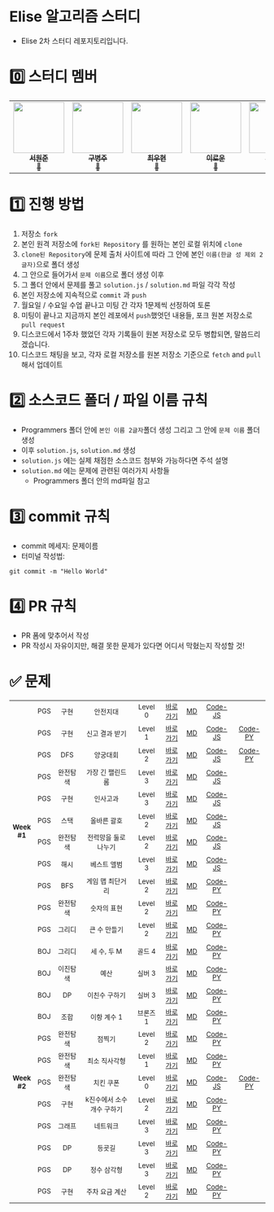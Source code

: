# Elise 알고리즘 스터디

- Elise 2차 스터디 레포지토리입니다.

# 0️⃣ 스터디 멤버

<table>
    <tr>
        <td align="center">
	    <a href="https://github.com/Phantasia0">
	    	<img src="https://avatars.githubusercontent.com/u/85738213?v=4?s=100" width="100px;" alt=""/>
	    	<br/>
	    	<sub>
	    	<b>서원준</b>
	    	<br/>
	    	🔔
	        </sub>
	    </a>
	    <br />
	</td>
        <td align="center">
	    <a href="https://github.com/ByoungJu1">
	    	<img src="https://avatars.githubusercontent.com/u/110802779?v=4?s=100" width="100px;" alt=""/>
	    	<br/>
	    	<sub>
	    	<b>구병주</b>
	    	<br/>
	    	🔔
	        </sub>
	    </a>
	    <br />
	</td>
        <td align="center">
	    <a href="https://github.com/choiwoohyun123">
	    	<img src="https://avatars.githubusercontent.com/u/90172409?v=4?s=100" width="100px;" alt=""/>
	    	<br/>
	    	<sub>
	    	<b>최우현</b>
	    	<br/>
	    	🔔
	        </sub>
	    </a>
	    <br />
	</td>
        <td align="center">
	    <a href="https://github.com/lee-lo-un">
	    	<img src="https://avatars.githubusercontent.com/u/27717249?v=4?s=100" width="100px;" alt=""/>
	    	<br/>
	    	<sub>
	    	<b>이로운</b>
	    	<br/>
	    	🔔
	        </sub>
	    </a>
	    <br />
	</td>
        <td align="center">
	    <a href="https://github.com/str2023">
	    	<img src="https://avatars.githubusercontent.com/u/126650968?v=4?s=100" width="100px;" alt=""/>
	    	<br/>
	    	<sub>
	    	<b>손태린</b>
	    	<br/>
	    	🔔
	        </sub>
	    </a>
	    <br />
	</td>
    </tr>
</table>

# 1️⃣ 진행 방법

1. 저장소 `fork`
2. 본인 원격 저장소에 `fork된 Repository` 를 원하는 본인 로컬 위치에 `clone`
3. `clone된 Repository`에 문제 출처 사이트에 따라 그 안에 본인 `이름(한글 성 제외 2글자)`으로 폴더 생성
4. 그 안으로 들어가서 `문제 이름`으로 폴더 생성 이후
5. 그 폴더 안에서 문제를 풀고 `solution.js` / `solution.md` 파일 각각 작성
6. 본인 저장소에 지속적으로 `commit` 과 `push`
7. 월요일 / 수요일 수업 끝나고 미팅 간 각자 1문제씩 선정하여 토론
8. 미팅이 끝나고 지금까지 본인 레포에서 `push`했엇던 내용들, 포크 원본 저장소로 `pull request`
9. 디스코드에서 1주차 했었던 각자 기록들이 원본 저장소로 모두 병합되면, 말씀드리겠습니다.
10. 디스코드 채팅을 보고, 각자 로컬 저장소를 원본 저장소 기준으로 `fetch` and `pull` 해서 업데이트

# 2️⃣ 소스코드 폴더 / 파일 이름 규칙

- Programmers 폴더 안에 `본인 이름 2글자`폴더 생성 그리고 그 안에 `문제 이름` 폴더 생성
- 이후 `solution.js`, `solution.md` 생성
- `solution.js` 에는 실제 채점한 소스코드 첨부와 가능하다면 주석 설명
- `solution.md` 에는 문제에 관련된 여러가지 사항들
  - Programmers 폴더 안의 md파일 참고

# 3️⃣ commit 규칙

- commit 메세지: 문제이름
- 터미널 작성법:

```
git commit -m "Hello World"
```

# 4️⃣ PR 규칙

- PR 폼에 맞추어서 작성
- PR 작성시 자유이지만, 해결 못한 문제가 있다면 어디서 막혔는지 작성할 것!

# ✅ 문제

<table style="font-size:small;">
    <tr style="text-align: center">
        <td rowspan="12"><b>Week<br/>#1</b></td>
        <td>PGS</td><td>구현</td><td>안전지대</td><td>Level 0</td>
        <td><a href="https://school.programmers.co.kr/learn/courses/30/lessons/120866">바로가기</a></td>
        <td><a href="https://github.com/Phantasia0/Algorithm-Study-Elise/blob/master/Programmers/%EC%9B%90%EC%A4%80/LV0-%EC%95%88%EC%A0%84%EC%A7%80%EB%8C%80/solution.md">MD</td>
        <td><a href="https://github.com/Phantasia0/Algorithm-Study-Elise/blob/master/Programmers/%EC%9B%90%EC%A4%80/LV0-%EC%95%88%EC%A0%84%EC%A7%80%EB%8C%80/solution.js">Code-JS</td>
    </tr>
    <tr style="text-align: center">
        <td>PGS</td><td>구현</td><td>신고 결과 받기</td><td>Level 1</td>
        <td><a href="https://school.programmers.co.kr/learn/courses/30/lessons/92334">바로가기</a></td>
        <td><a href="https://github.com/Phantasia0/Algorithm-Study-Elise/blob/master/Programmers/%EC%9B%90%EC%A4%80/LV1-%EC%8B%A0%EA%B3%A0%EA%B2%B0%EA%B3%BC%EB%B0%9B%EA%B8%B0/solution.md">MD</td>
        <td><a href="https://github.com/Phantasia0/Algorithm-Study-Elise/blob/master/Programmers/%EC%9B%90%EC%A4%80/LV1-%EC%8B%A0%EA%B3%A0%EA%B2%B0%EA%B3%BC%EB%B0%9B%EA%B8%B0/solution.js">Code-JS</td>
        <td><a href="https://github.com/Phantasia0/Algorithm-Study-Elise/blob/master/Programmers/%ED%83%9C%EB%A6%B0/%EC%8B%A0%EA%B3%A0%20%EA%B2%B0%EA%B3%BC%20%EB%B0%9B%EA%B8%B0/solution.py">Code-PY</td>       
    </tr>
    <tr style="text-align: center">
        <td>PGS</td><td>DFS</td><td>양궁대회</td><td>Level 2</td>
        <td><a href="https://school.programmers.co.kr/learn/courses/30/lessons/92342">바로가기</a></td>
        <td><a href="https://github.com/Phantasia0/Algorithm-Study-Elise/blob/master/Programmers/%EC%9B%90%EC%A4%80/LV2-%EC%96%91%EA%B6%81%EB%8C%80%ED%9A%8C/solution.md">MD</td>
        <td><a href="https://github.com/Phantasia0/Algorithm-Study-Elise/blob/master/Programmers/%EC%9B%90%EC%A4%80/LV2-%EC%96%91%EA%B6%81%EB%8C%80%ED%9A%8C/solution.js">Code-JS</td>
        <td><a href="https://github.com/Phantasia0/Algorithm-Study-Elise/blob/master/Programmers/%ED%83%9C%EB%A6%B0/%EC%96%91%EA%B6%81%EB%8C%80%ED%9A%8C/solution.py">Code-PY</td>
    </tr>
    <tr style="text-align: center">
        <td>PGS</td><td>완전탐색</td><td>가장 긴 팰린드롬</td><td>Level 3</td>
        <td><a href="https://school.programmers.co.kr/learn/courses/30/lessons/12904">바로가기</a></td>
        <td><a href="https://github.com/Phantasia0/Algorithm-Study-Elise/blob/master/Programmers/%EC%9B%90%EC%A4%80/LV3-%EA%B0%80%EC%9E%A5-%EA%B8%B4-%ED%8E%A0%EB%A6%B0%EB%93%9C%EB%A1%AD/solution.md">MD</td>
        <td><a href="https://github.com/Phantasia0/Algorithm-Study-Elise/blob/master/Programmers/%EC%9B%90%EC%A4%80/LV3-%EA%B0%80%EC%9E%A5-%EA%B8%B4-%ED%8E%A0%EB%A6%B0%EB%93%9C%EB%A1%AD/solution.js">Code-JS</td>
    </tr>
    <tr style="text-align: center">
        <td>PGS</td><td>구현</td><td>인사고과</td><td>Level 3</td>
        <td><a href="https://school.programmers.co.kr/learn/courses/30/lessons/152995">바로가기</a></td>
        <td><a href="https://github.com/Phantasia0/Algorithm-Study-Elise/blob/master/Programmers/%EC%9B%90%EC%A4%80/LV3-%EC%9D%B8%EC%82%AC%EA%B3%A0%EA%B3%BC/solution.md">MD</td>
        <td><a href="https://github.com/Phantasia0/Algorithm-Study-Elise/blob/master/Programmers/%EC%9B%90%EC%A4%80/LV3-%EC%9D%B8%EC%82%AC%EA%B3%A0%EA%B3%BC/solution.js">Code-JS</td>
    </tr>
    <tr style="text-align: center">
        <td>PGS</td><td>스택</td><td>올바른 괄호</td><td>Level 2</td>
        <td><a href="https://school.programmers.co.kr/learn/courses/30/lessons/12909">바로가기</a></td>
        <td><a href="https://github.com/Phantasia0/Algorithm-Study-Elise/blob/master/Programmers/%EB%B3%91%EC%A3%BC/LV2-%EC%98%AC%EB%B0%94%EB%A5%B8%20%EA%B4%84%ED%98%B8/solution.md">MD</td>
        <td><a href="https://github.com/Phantasia0/Algorithm-Study-Elise/blob/master/Programmers/%EB%B3%91%EC%A3%BC/LV2-%EC%98%AC%EB%B0%94%EB%A5%B8%20%EA%B4%84%ED%98%B8/solution.js">Code-JS</td>
    </tr>
    <tr style="text-align: center">
        <td>PGS</td><td>완전탐색</td><td>전력망을 둘로 나누기</td><td>Level 2</td>
        <td><a href="https://school.programmers.co.kr/learn/courses/30/lessons/86971">바로가기</a></td>
        <td><a href="https://github.com/Phantasia0/Algorithm-Study-Elise/blob/master/Programmers/%EB%B3%91%EC%A3%BC/LV2-%EC%A0%84%EB%A0%A5%EB%A7%9D%EC%9D%84%20%EB%91%98%EB%A1%9C%20%EB%82%98%EB%88%84%EA%B8%B0/solution.md">MD</td>
        <td><a href="https://github.com/Phantasia0/Algorithm-Study-Elise/blob/master/Programmers/%EB%B3%91%EC%A3%BC/LV2-%EC%A0%84%EB%A0%A5%EB%A7%9D%EC%9D%84%20%EB%91%98%EB%A1%9C%20%EB%82%98%EB%88%84%EA%B8%B0/solution.js">Code-JS</td>
    </tr>
    <tr style="text-align: center">
        <td>PGS</td><td>해시</td><td>베스트 앨범</td><td>Level 3</td>
        <td><a href="https://school.programmers.co.kr/learn/courses/30/lessons/42579">바로가기</a></td>
        <td><a href="https://github.com/Phantasia0/Algorithm-Study-Elise/blob/master/Programmers/%EB%B3%91%EC%A3%BC/LV3-%EB%B2%A0%EC%8A%A4%ED%8A%B8%20%EC%95%A8%EB%B2%94/solution.md">MD</td>
        <td><a href="https://github.com/Phantasia0/Algorithm-Study-Elise/blob/master/Programmers/%EB%B3%91%EC%A3%BC/LV3-%EB%B2%A0%EC%8A%A4%ED%8A%B8%20%EC%95%A8%EB%B2%94/solution.js">Code-JS</td>
    </tr>
    <tr style="text-align: center">
        <td>PGS</td><td>BFS</td><td>게임 맵 최단거리</td><td>Level 2</td>
        <td><a href="https://school.programmers.co.kr/learn/courses/30/lessons/1844">바로가기</a></td>
        <td><a href="https://github.com/Phantasia0/Algorithm-Study-Elise/blob/master/Programmers/%EC%9A%B0%ED%98%84/%EA%B2%8C%EC%9E%84%20%EB%A7%B5%20%EC%B5%9C%EB%8B%A8%EA%B1%B0%EB%A6%AC/solution.md">MD</td>
        <td><a href="https://github.com/Phantasia0/Algorithm-Study-Elise/blob/master/Programmers/%EC%9A%B0%ED%98%84/%EA%B2%8C%EC%9E%84%20%EB%A7%B5%20%EC%B5%9C%EB%8B%A8%EA%B1%B0%EB%A6%AC/solution.py">Code-PY</td>
    </tr>
    <tr style="text-align: center">
        <td>PGS</td><td>완전탐색</td><td>숫자의 표현</td><td>Level 2</td>
        <td><a href="https://school.programmers.co.kr/learn/courses/30/lessons/1844">바로가기</a></td>
        <td><a href="https://github.com/Phantasia0/Algorithm-Study-Elise/blob/master/Programmers/%EC%9A%B0%ED%98%84/%EC%88%AB%EC%9E%90%EC%9D%98%20%ED%91%9C%ED%98%84/solution.md">MD</td>
        <td><a href="https://github.com/Phantasia0/Algorithm-Study-Elise/blob/master/Programmers/%EC%9A%B0%ED%98%84/%EC%88%AB%EC%9E%90%EC%9D%98%20%ED%91%9C%ED%98%84/solution.py">Code-PY</td>
    </tr>
    <tr style="text-align: center">
        <td>PGS</td><td>그리디</td><td>큰 수 만들기</td><td>Level 2</td>
        <td><a href="https://school.programmers.co.kr/learn/courses/30/lessons/42883">바로가기</a></td>
        <td><a href="https://github.com/Phantasia0/Algorithm-Study-Elise/blob/master/Programmers/%EC%9A%B0%ED%98%84/%ED%81%B0%20%EC%88%98%20%EB%A7%8C%EB%93%A4%EA%B8%B0/solution.md">MD</td>
        <td><a href="https://github.com/Phantasia0/Algorithm-Study-Elise/blob/master/Programmers/%EC%9A%B0%ED%98%84/%ED%81%B0%20%EC%88%98%20%EB%A7%8C%EB%93%A4%EA%B8%B0/solution.py">Code-PY</td>
    </tr>
    <tr style="text-align: center">
        <td>BOJ</td><td>그리디</td><td>세 수, 두 M</td><td>골드 4</td>
        <td><a href="https://www.acmicpc.net/problem/2405">바로가기</a></td>
        <td><a href="https://github.com/Phantasia0/Algorithm-Study-Elise/tree/master/Programmers/%EC%9D%B4%EB%A1%9C%EC%9A%B4/%EC%84%B8%EC%88%98%2C%EB%91%90M">MD</td>
        <td><a href="https://github.com/Phantasia0/Algorithm-Study-Elise/blob/master/Programmers/%EC%9D%B4%EB%A1%9C%EC%9A%B4/%EC%84%B8%EC%88%98%2C%EB%91%90M/solution.py">Code-PY</td>
    </tr>
    <tr style="text-align: center">
        <td rowspan="11"><b>Week<br/>#2</b></td>
        <td>BOJ</td><td>이진탐색</td><td>예산</td><td>실버 3</td>
        <td><a href="https://www.acmicpc.net/problem/2512">바로가기</a></td>
        <td><a href="https://github.com/Phantasia0/Algorithm-Study-Elise/blob/master/Programmers/%EC%9D%B4%EB%A1%9C%EC%9A%B4/%EC%98%88%EC%82%B0/README.md">MD</td>
        <td><a href="https://github.com/Phantasia0/Algorithm-Study-Elise/blob/master/Programmers/%EC%9D%B4%EB%A1%9C%EC%9A%B4/%EC%98%88%EC%82%B0/solution.py">Code-PY</td>
    </tr>
    <tr style="text-align: center">
        <td>BOJ</td><td>DP</td><td>이친수 구하기</td><td>실버 3</td>
        <td><a href="https://www.acmicpc.net/problem/2193">바로가기</a></td>
        <td><a href="https://github.com/Phantasia0/Algorithm-Study-Elise/blob/master/Programmers/%EC%9D%B4%EB%A1%9C%EC%9A%B4/%EC%9D%B4%EC%B9%9C%EC%88%98%EA%B5%AC%ED%95%98%EA%B8%B0/README.md">MD</td>
        <td><a href="https://github.com/Phantasia0/Algorithm-Study-Elise/blob/master/Programmers/%EC%9D%B4%EB%A1%9C%EC%9A%B4/%EC%9D%B4%EC%B9%9C%EC%88%98%EA%B5%AC%ED%95%98%EA%B8%B0/solution.py">Code-PY</td>
    </tr>
    <tr style="text-align: center">
        <td>BOJ</td><td>조합</td><td>이항 계수 1</td><td>브론즈 1</td>
        <td><a href="https://www.acmicpc.net/problem/11050">바로가기</a></td>
        <td><a href="https://github.com/Phantasia0/Algorithm-Study-Elise/blob/master/Programmers/%EC%9D%B4%EB%A1%9C%EC%9A%B4/%EC%9D%B4%ED%95%AD%EA%B3%84%EC%88%981/README.md">MD</td>
        <td><a href="https://github.com/Phantasia0/Algorithm-Study-Elise/blob/master/Programmers/%EC%9D%B4%EB%A1%9C%EC%9A%B4/%EC%9D%B4%ED%95%AD%EA%B3%84%EC%88%981/solution.py">Code-PY</td>
    </tr>
    <tr style="text-align: center">
        <td>PGS</td><td>완전탐색</td><td>점찍기</td><td>Level 2</td>
        <td><a href="https://school.programmers.co.kr/learn/courses/30/lessons/140107?language=python3">바로가기</a></td>
        <td><a href="https://github.com/Phantasia0/Algorithm-Study-Elise/tree/master/Programmers/%EC%9D%B4%EB%A1%9C%EC%9A%B4/%EC%A0%90%EC%B0%8D%EA%B8%B0">MD</td>
        <td><a href="https://github.com/Phantasia0/Algorithm-Study-Elise/blob/master/Programmers/%EC%9D%B4%EB%A1%9C%EC%9A%B4/%EC%A0%90%EC%B0%8D%EA%B8%B0/solution.py">Code-PY</td>
    </tr>
    <tr style="text-align: center">
        <td>PGS</td><td>완전탐색</td><td>최소 직사각형</td><td>Level 1</td>
        <td><a href="https://school.programmers.co.kr/learn/courses/30/lessons/86491">바로가기</a></td>
        <td><a href="https://github.com/Phantasia0/Algorithm-Study-Elise/tree/master/Programmers/%EC%9D%B4%EB%A1%9C%EC%9A%B4/%EC%B5%9C%EC%86%8C%EC%A7%81%EC%82%AC%EA%B0%81%ED%98%95">MD</td>
        <td><a href="https://github.com/Phantasia0/Algorithm-Study-Elise/blob/master/Programmers/%EC%9D%B4%EB%A1%9C%EC%9A%B4/%EC%B5%9C%EC%86%8C%EC%A7%81%EC%82%AC%EA%B0%81%ED%98%95/solution.py">Code-PY</td>
    </tr>
    <tr style="text-align: center">
        <td>PGS</td><td>완전탐색</td><td>치킨 쿠폰</td><td>Level 0</td>
        <td><a href="https://school.programmers.co.kr/learn/courses/30/lessons/120884?language=python3">바로가기</a></td>
        <td><a href="https://github.com/Phantasia0/Algorithm-Study-Elise/blob/master/Programmers/%EC%9D%B4%EB%A1%9C%EC%9A%B4/%EC%B9%98%ED%82%A8%EC%BF%A0%ED%8F%B0/README.md">MD</td>
        <td><a href="https://github.com/Phantasia0/Algorithm-Study-Elise/blob/master/Programmers/%EC%9D%B4%EB%A1%9C%EC%9A%B4/%EC%B9%98%ED%82%A8%EC%BF%A0%ED%8F%B0/solution.js">Code-JS</td>
        <td><a href="https://github.com/Phantasia0/Algorithm-Study-Elise/blob/master/Programmers/%EC%9D%B4%EB%A1%9C%EC%9A%B4/%EC%B9%98%ED%82%A8%EC%BF%A0%ED%8F%B0/solution.py">Code-PY</td>
    </tr>
    <tr style="text-align: center">
        <td>PGS</td><td>구현</td><td>k진수에서 소수 개수 구하기</td><td>Level 2</td>
        <td><a href="https://school.programmers.co.kr/learn/courses/30/lessons/92335">바로가기</a></td>
        <td><a href="https://github.com/Phantasia0/Algorithm-Study-Elise/blob/master/Programmers/%ED%83%9C%EB%A6%B0/k%EC%A7%84%EC%88%98%EC%97%90%EC%84%9C%20%EC%86%8C%EC%88%98%20%EA%B0%9C%EC%88%98%20%EA%B5%AC%ED%95%98%EA%B8%B0/solution.md">MD</td>
        <td><a href="https://github.com/Phantasia0/Algorithm-Study-Elise/blob/master/Programmers/%ED%83%9C%EB%A6%B0/k%EC%A7%84%EC%88%98%EC%97%90%EC%84%9C%20%EC%86%8C%EC%88%98%20%EA%B0%9C%EC%88%98%20%EA%B5%AC%ED%95%98%EA%B8%B0/solution.py">Code-PY</td>
    </tr>
    <tr style="text-align: center">
        <td>PGS</td><td>그래프</td><td>네트워크</td><td>Level 3</td>
        <td><a href="https://school.programmers.co.kr/learn/courses/30/lessons/43162">바로가기</a></td>
        <td><a href="https://github.com/Phantasia0/Algorithm-Study-Elise/blob/master/Programmers/%ED%83%9C%EB%A6%B0/%EB%84%A4%ED%8A%B8%EC%9B%8C%ED%81%AC/solution.md">MD</td>
        <td><a href="https://github.com/Phantasia0/Algorithm-Study-Elise/blob/master/Programmers/%ED%83%9C%EB%A6%B0/%EB%84%A4%ED%8A%B8%EC%9B%8C%ED%81%AC/solution.py">Code-PY</td>
    </tr>
    <tr style="text-align: center">
        <td>PGS</td><td>DP</td><td>등굣길</td><td>Level 3</td>
        <td><a href="https://school.programmers.co.kr/learn/courses/30/lessons/42898">바로가기</a></td>
        <td><a href="https://github.com/Phantasia0/Algorithm-Study-Elise/blob/master/Programmers/%ED%83%9C%EB%A6%B0/%EB%93%B1%EA%B5%A3%EA%B8%B8/solution.md">MD</td>
        <td><a href="https://github.com/Phantasia0/Algorithm-Study-Elise/blob/master/Programmers/%ED%83%9C%EB%A6%B0/%EB%93%B1%EA%B5%A3%EA%B8%B8/solution.py">Code-PY</td>
    </tr>
    <tr style="text-align: center">
        <td>PGS</td><td>DP</td><td>정수 삼각형</td><td>Level 3</td>
        <td><a href="https://school.programmers.co.kr/learn/courses/30/lessons/43105">바로가기</a></td>
        <td><a href="https://github.com/Phantasia0/Algorithm-Study-Elise/blob/master/Programmers/%ED%83%9C%EB%A6%B0/%EC%A0%95%EC%88%98%20%EC%82%BC%EA%B0%81%ED%98%95/solution.md">MD</td>
        <td><a href="https://github.com/Phantasia0/Algorithm-Study-Elise/blob/master/Programmers/%ED%83%9C%EB%A6%B0/%EC%A0%95%EC%88%98%20%EC%82%BC%EA%B0%81%ED%98%95/solution.py">Code-PY</td>
    </tr>
    <tr style="text-align: center">
        <td>PGS</td><td>구현</td><td>주차 요금 계산</td><td>Level 2</td>
        <td><a href="https://school.programmers.co.kr/learn/courses/30/lessons/92341">바로가기</a></td>
        <td><a href="https://github.com/Phantasia0/Algorithm-Study-Elise/blob/master/Programmers/%ED%83%9C%EB%A6%B0/%EC%A3%BC%EC%B0%A8%20%EC%9A%94%EA%B8%88%20%EA%B3%84%EC%82%B0/solution.md">MD</td>
        <td><a href="https://github.com/Phantasia0/Algorithm-Study-Elise/blob/master/Programmers/%ED%83%9C%EB%A6%B0/%EC%A3%BC%EC%B0%A8%20%EC%9A%94%EA%B8%88%20%EA%B3%84%EC%82%B0/solution.py">Code-PY</td>
    </tr>
</table>
